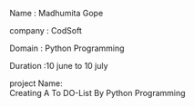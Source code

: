 Name : Madhumita Gope

company : CodSoft

Domain : Python Programming

Duration  :10 june to 10 july


  project Name:  
  Creating A To DO-List By Python Programming
